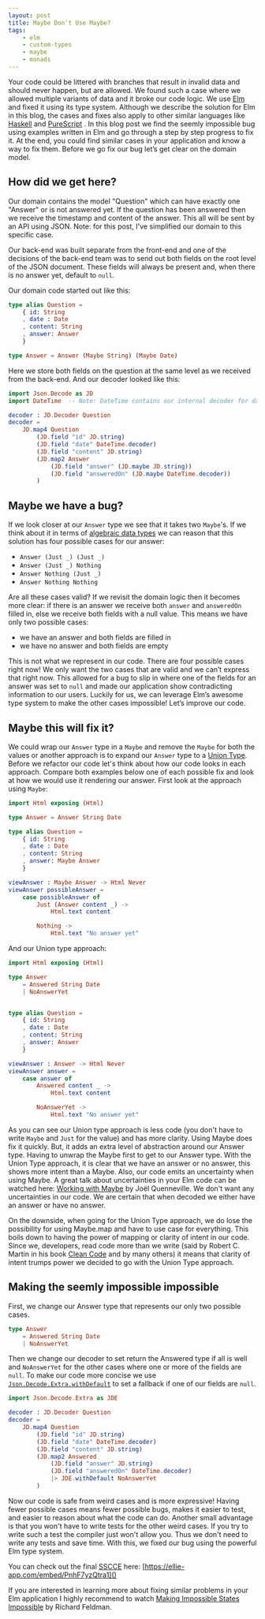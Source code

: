 ```yaml
---
layout: post
title: Maybe Don't Use Maybe?
tags:
    - elm
    - custom-types
    - maybe
    - monads
---
```


Your code could be littered with branches that result in invalid data and should
never happen, but are allowed. We found such a case where we allowed multiple
variants of data and it broke our code logic. We use [Elm](http://elm-lang.org/)
and fixed it using its type system. Although we describe the solution for Elm in
this blog, the cases and fixes also apply to other similar languages like
[Haskell](https://www.haskell.org/) and [PureScript](http://www.purescript.org/)
. In this blog post we find the seemly impossible bug using examples written in
Elm and go through a step by step progress to fix it. At the end, you could find
similar cases in your application and know a way to fix them. Before we go fix
our bug let’s get clear on the domain model.

## How did we get here?

Our domain contains the model "Question" which can have exactly one "Answer" or
is not answered yet. If the question has been answered then we receive the
timestamp and content of the answer. This all will be sent by an API using JSON.
Note: for this post, I've simplified our domain to this specific case.

Our back-end was built separate from the front-end and one of the decisions of
the back-end team was to send out both fields on the root level of the JSON
document. These fields will always be present and, when there is no answer yet,
default to `null`.

Our domain code started out like this:

```elm
type alias Question =
    { id: String
    , date : Date
    , content: String
    , answer: Answer
    }

type Answer = Answer (Maybe String) (Maybe Date)
```

Here we store both fields on the question at the same level as we received from
the back-end. And our decoder looked like this:

```elm
import Json.Decode as JD
import DateTime  -- Note: DateTime contains our internal decoder for dates

decoder : JD.Decoder Question
decoder =
    JD.map4 Question
        (JD.field "id" JD.string)
        (JD.field "date" DateTime.decoder)
        (JD.field "content" JD.string)
        (JD.map2 Answer
            (JD.field "answer" (JD.maybe JD.string))
            (JD.field "answeredOn" (JD.maybe DateTime.decoder))
		)
```

## Maybe we have a bug?

If we look closer at our `Answer` type we see that it takes two `Maybe`'s. If we
think about it in terms of [algebraic data types](https://codewords.recurse.com/issues/three/algebra-and-calculus-of-algebraic-data-types)
we can reason that this solution has four possible cases for our answer:

- `Answer (Just _) (Just _)`
- `Answer (Just _) Nothing`
- `Answer Nothing (Just _)`
- `Answer Nothing Nothing`

Are all these cases valid? If we revisit the domain logic then it becomes more
clear: if there is an answer we receive both `answer` and `answeredOn` filled
in, else we receive both fields with a null value. This means we have only two
possible cases:

- we have an answer and both fields are filled in
- we have no answer and both fields are empty

This is not what we represent in our code. There are four possible cases right
now! We only want the two cases that are valid and we can’t express that right
now. This allowed for a bug to slip in where one of the fields for an answer
was set to `null` and made our application show contradicting
information to our users. Luckily for us, we can leverage Elm’s awesome type
system to make the other cases impossible! Let’s improve our code.

## Maybe this will fix it?

We could wrap our `Answer` type in a `Maybe` and remove the `Maybe` for both the
values or another approach is to expand our `Answer` type to a
[Union Type](https://guide.elm-lang.org/types/custom_types.html). Before we
refactor our code let's think about how our code looks in each approach. Compare
both examples below one of each possible fix and look at how we would use it
rendering our answer. First look at the approach using `Maybe`:

```elm
import Html exposing (Html)

type Answer = Answer String Date

type alias Question =
    { id: String
    , date : Date
    , content: String
    , answer: Maybe Answer
    }

viewAnswer : Maybe Answer -> Html Never
viewAnswer possibleAnswer =
    case possibleAnswer of
        Just (Answer content _) ->
            Html.text content

        Nothing ->
            Html.text "No answer yet"
```

And our Union type approach:

```elm
import Html exposing (Html)

type Answer
    = Answered String Date
    | NoAnswerYet


type alias Question =
    { id: String
    , date : Date
    , content: String
    , answer: Answer
    }

viewAnswer : Answer -> Html Never
viewAnswer answer =
    case answer of
        Answered content _ ->
            Html.text content

        NoAnswerYet ->
            Html.text "No answer yet"
```

As you can see our Union type approach is less code (you don't have to write
`Maybe` and `Just` for the value) and has more clarity. Using Maybe does fix it
quickly. But, it adds an extra level of abstraction around our Answer type.
Having to unwrap the Maybe first to get to our Answer type. With the Union Type
approach, it is clear that we have an answer or no answer, this shows more
intent than a Maybe. Also, our code emits an uncertainty when using Maybe. A
great talk about uncertainties in your Elm code can be watched here:
[Working with Maybe](https://www.youtube.com/watch?v=43eM4kNbb6c) by Joël
Quenneville. We don't want any uncertainties in our code. We are certain
that when decoded we either have an answer or have no answer.

On the downside, when going for the Union Type approach, we do lose the
possibility for using Maybe.map and have to use case for everything. This boils
down to having the power of mapping or clarity of intent in our code. Since we,
developers, read code more than we write (said by Robert C. Martin in his book
[Clean Code](https://www.goodreads.com/book/show/3735293-clean-code) and by many
others) it means that clarity of intent trumps power we decided to go with the
Union Type approach.

## Making the seemly impossible impossible

First, we change our Answer type that represents our only two possible cases.


```elm
type Answer
    = Answered String Date
    | NoAnswerYet
```

Then we change our decoder to set return the Answered type if all is well and
`NoAnswerYet` for the other cases where one or more of the fields are `null`.
To make our code more concise we use
[`Json.Decode.Extra.withDefault`](http://package.elm-lang.org/packages/elm-community/json-extra/2.7.0/Json-Decode-Extra#withDefault)
to set a fallback if one of our fields are `null`.

```elm
import Json.Decode.Extra as JDE

decoder : JD.Decoder Question
decoder =
    JD.map4 Question
        (JD.field "id" JD.string)
        (JD.field "date" DateTime.decoder)
        (JD.field "content" JD.string)
        (JD.map2 Answered
            (JD.field "answer" JD.string)
            (JD.field "answeredOn" DateTime.decoder)
            |> JDE.withDefault NoAnswerYet
        )
```

Now our code is safe from weird cases and is more expressive! Having fewer
possible cases means fewer possible bugs, makes it easier to test, and easier
to reason about what the code can do. Another small advantage is that you won't
have to write tests for the other weird cases. If you try to write such a test
the compiler just won't allow you. Thus we don't need to write any tests and
save time. With this, we fixed our bug using the powerful Elm type system.

You can check out the final [SSCCE](http://sscce.org/) here:
[https://ellie-app.com/embed/PnhF7yzQtra1]()

If you are interested in learning more about fixing similar problems in your Elm
application I highly recommend to watch
[Making Impossible States Impossible](https://www.youtube.com/watch?v=IcgmSRJHu_8)
by Richard Feldman.
